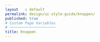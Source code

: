 ```yaml
---
layout   : default
permalink: design/ui-style-guide/knoppen/
published: true
# Custom Page Variables
# ─────────────────────
title: Knoppen
---
```

